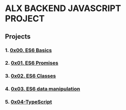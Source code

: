 # ALX BACKEND JAVASCRIPT PROJECT

## Projects
### 1. [0x00. ES6 Basics](./0x00-ES6_basic)
### 2. [0x01. ES6 Promises](./0x01-ES6_promises)
### 3. [0x02. ES6 Classes](./0x02-ES6_classes)
### 4. [0x03. ES6 data manipulation](./0x03-ES6_data_manipulation)
### 5. [0x04-TypeScript](./0x04-TypeScript)
